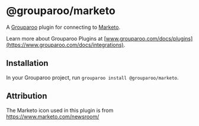 # @grouparoo/marketo

A [Grouparoo](https://www.grouparoo.com) plugin for connecting to [Marketo](https://www.marketo.com/).

Learn more about Grouparoo Plugins at [www.grouparoo.com/docs/plugins](https://www.grouparoo.com/docs/integrations).

## Installation

In your Grouparoo project, run `grouparoo install @grouparoo/marketo`.

## Attribution

The Marketo icon used in this plugin is from https://www.marketo.com/newsroom/
